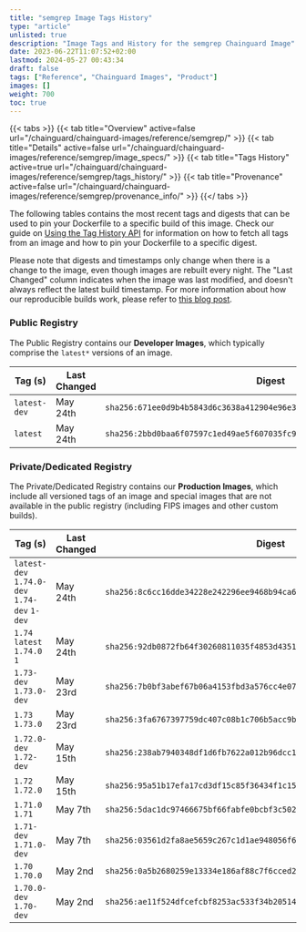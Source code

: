 ```yaml
---
title: "semgrep Image Tags History"
type: "article"
unlisted: true
description: "Image Tags and History for the semgrep Chainguard Image"
date: 2023-06-22T11:07:52+02:00
lastmod: 2024-05-27 00:43:34
draft: false
tags: ["Reference", "Chainguard Images", "Product"]
images: []
weight: 700
toc: true
---
```


{{< tabs >}}
{{< tab title="Overview" active=false url="/chainguard/chainguard-images/reference/semgrep/" >}}
{{< tab title="Details" active=false url="/chainguard/chainguard-images/reference/semgrep/image_specs/" >}}
{{< tab title="Tags History" active=true url="/chainguard/chainguard-images/reference/semgrep/tags_history/" >}}
{{< tab title="Provenance" active=false url="/chainguard/chainguard-images/reference/semgrep/provenance_info/" >}}
{{</ tabs >}}

The following tables contains the most recent tags and digests that can be used to pin your Dockerfile to a specific build of this image. Check our guide on [Using the Tag History API](/chainguard/chainguard-images/using-the-tag-history-api/) for information on how to fetch all tags from an image and how to pin your Dockerfile to a specific digest.

Please note that digests and timestamps only change when there is a change to the image, even though images are rebuilt every night. The "Last Changed" column indicates when the image was last modified, and doesn't always reflect the latest build timestamp. For more information about how our reproducible builds work, please refer to [this blog post](https://www.chainguard.dev/unchained/reproducing-chainguards-reproducible-image-builds).

### Public Registry
The Public Registry contains our **Developer Images**, which typically comprise the `latest*` versions of an image.

| Tag (s)       | Last Changed | Digest                                                                    |
|---------------|--------------|---------------------------------------------------------------------------|
|  `latest-dev` | May 24th     | `sha256:671ee0d9b4b5843d6c3638a412904e96e34b5168c8a43458db91335da311e7ab` |
|  `latest`     | May 24th     | `sha256:2bbd0baa6f07597c1ed49ae5f607035fc9f885cbeeac8afd5d7b6b17d55ee27d` |


### Private/Dedicated Registry
The Private/Dedicated Registry contains our **Production Images**, which include all versioned tags of an image and special images that are not available in the public registry (including FIPS images and other custom builds).

| Tag (s)                                       | Last Changed | Digest                                                                    |
|-----------------------------------------------|--------------|---------------------------------------------------------------------------|
|  `latest-dev` `1.74.0-dev` `1.74-dev` `1-dev` | May 24th     | `sha256:8c6cc16dde34228e242296ee9468b94ca62b988c09bef61c6403dad34c99aaaa` |
|  `1.74` `latest` `1.74.0` `1`                 | May 24th     | `sha256:92db0872fb64f30260811035f4853d435114a53b55c9637679cb292a1c0baefd` |
|  `1.73-dev` `1.73.0-dev`                      | May 23rd     | `sha256:7b0bf3abef67b06a4153fbd3a576cc4e0700d44e5a8de6b2863a80717a8ce364` |
|  `1.73` `1.73.0`                              | May 23rd     | `sha256:3fa6767397759dc407c08b1c706b5acc9b3588a054b22d6832fd59abd4369332` |
|  `1.72.0-dev` `1.72-dev`                      | May 15th     | `sha256:238ab7940348df1d6fb7622a012b96dcc1db608d2cd0dcfa4d9f52179d608058` |
|  `1.72` `1.72.0`                              | May 15th     | `sha256:95a51b17efa17cd3df15c85f36434f1c157925c8163fa9f46248d62dd518443a` |
|  `1.71.0` `1.71`                              | May 7th      | `sha256:5dac1dc97466675bf66fabfe0bcbf3c502fe6b0e911e776bf0a6055afc724928` |
|  `1.71-dev` `1.71.0-dev`                      | May 7th      | `sha256:03561d2fa8ae5659c267c1d1ae948056f63ed4d0e315616244f607ddbafe858d` |
|  `1.70` `1.70.0`                              | May 2nd      | `sha256:0a5b2680259e13334e186af88c7f6cced2bf3d96af82e929e902c7449956a0b8` |
|  `1.70.0-dev` `1.70-dev`                      | May 2nd      | `sha256:ae11f524dfcefcbf8253ac533f34b20514eac76e66502b6fb423e1057c72fe11` |

